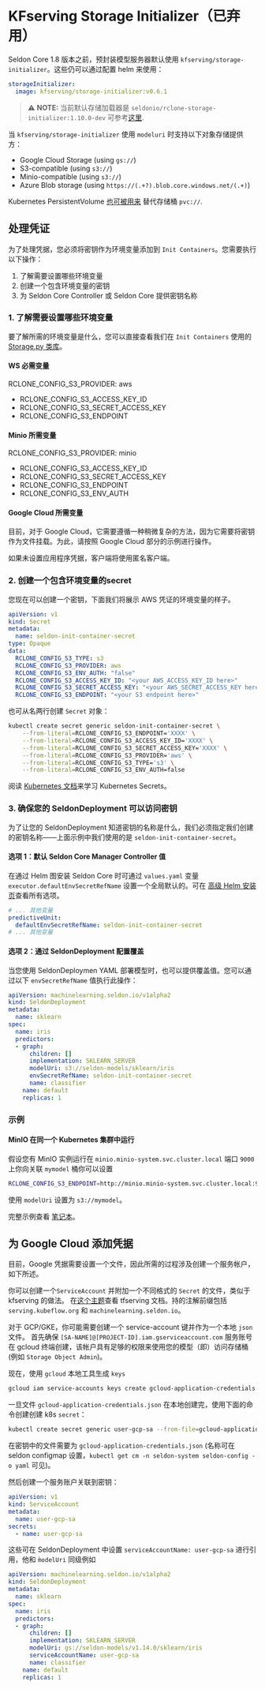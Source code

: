 # KFserving Storage Initializer（已弃用）

Seldon Core 1.8 版本之前，预封装模型服务器默认使用 `kfserving/storage-initializer`。这些仍可以通过配置 helm 来使用：


```yaml
storageInitializer:
  image: kfserving/storage-initializer:v0.6.1
```

> :warning: **NOTE:** 当前默认存储加载器是 `seldonio/rclone-storage-initializer:1.10.0-dev` 可参考[这里](./overview.md).


当 `kfserving/storage-initializer` 使用 `modeluri` 时支持以下对象存储提供方：

- Google Cloud Storage (using `gs://`)
- S3-compatible (using `s3://`)
- Minio-compatible (using `s3://`)
- Azure Blob storage (using `https://(.+?).blob.core.windows.net/(.+)`)

Kubernetes PersistentVolume [也可被用来](../examples/pvc-tfjob.html) 替代存储桶 `pvc://`.


## 处理凭证

为了处理凭据，您必须将密钥作为环境变量添加到 `Init Containers`。您需要执行以下操作：

1. 了解需要设置哪些环境变量
2. 创建一个包含环境变量的密钥
3. 为 Seldon Core Controller 或 Seldon Core 提供密钥名称

### 1. 了解需要设置哪些环境变量

要了解所需的环境变量是什么，您可以直接查看我们在 `Init Containers` 使用的 [Storage.py 类库](https://github.com/SeldonIO/seldon-core/blob/master/python/seldon_core/storage.py)。

#### WS 必需变量

  RCLONE_CONFIG_S3_PROVIDER: aws
- RCLONE_CONFIG_S3_ACCESS_KEY_ID
- RCLONE_CONFIG_S3_SECRET_ACCESS_KEY
- RCLONE_CONFIG_S3_ENDPOINT

#### Minio 所需变量

  RCLONE_CONFIG_S3_PROVIDER: minio
- RCLONE_CONFIG_S3_ACCESS_KEY_ID
- RCLONE_CONFIG_S3_SECRET_ACCESS_KEY
- RCLONE_CONFIG_S3_ENDPOINT
- RCLONE_CONFIG_S3_ENV_AUTH

#### Google Cloud 所需变量

目前，对于 Google Cloud，它需要遵循一种稍微复杂的方法，因为它需要将密钥作为文件挂载。为此，请按照 Google Cloud 部分的示例进行操作。

如果未设置应用程序凭据，客户端将使用匿名客户端。

### 2. 创建一个包含环境变量的secret

您现在可以创建一个密钥，下面我们将展示 AWS 凭证的环境变量的样子。

```yaml
apiVersion: v1
kind: Secret
metadata:
  name: seldon-init-container-secret
type: Opaque
data:
  RCLONE_CONFIG_S3_TYPE: s3
  RCLONE_CONFIG_S3_PROVIDER: aws
  RCLONE_CONFIG_S3_ENV_AUTH: "false"
  RCLONE_CONFIG_S3_ACCESS_KEY_ID: "<your AWS_ACCESS_KEY_ID here>"
  RCLONE_CONFIG_S3_SECRET_ACCESS_KEY: "<your AWS_SECRET_ACCESS_KEY here>"
  RCLONE_CONFIG_S3_ENDPOINT: "<your S3 endpoint here>"
```

也可从名两行创建 `Secret` 对象：

```bash
kubectl create secret generic seldon-init-container-secret \
    --from-literal=RCLONE_CONFIG_S3_ENDPOINT='XXXX' \
    --from-literal=RCLONE_CONFIG_S3_ACCESS_KEY_ID='XXXX' \
    --from-literal=RCLONE_CONFIG_S3_SECRET_ACCESS_KEY='XXXX' \
    --from-literal=RCLONE_CONFIG_S3_PROVIDER='aws' \
    --from-literal=RCLONE_CONFIG_S3_TYPE='s3' \
    --from-literal=RCLONE_CONFIG_S3_ENV_AUTH=false
```

阅读 [Kubernetes 文档](https://kubernetes.io/docs/concepts/configuration/secret/)来学习 Kubernetes Secrets。

### 3. 确保您的 SeldonDeployment 可以访问密钥

为了让您的 SeldonDeployment 知道密钥的名称是什么，我们必须指定我们创建的密钥名称——上面示例中我们使用的是 `seldon-init-container-secret`。

#### 选项 1：默认 Seldon Core Manager Controller 值

在通过 Helm 图安装 Seldon Core 时可通过 `values.yaml` 变量 `executor.defaultEnvSecretRefName` 设置一个全局默认的。可在 [高级 Helm 安装页](../reference/helm.rst)查看所有选项。

```yaml
# ... 其他变量
predictiveUnit:
  defaultEnvSecretRefName: seldon-init-container-secret
# ... 其他变量
```

#### 选项 2：通过 SeldonDeployment 配置覆盖

当您使用 SeldonDeploymen YAML 部署模型时，也可以提供覆盖值。您可以通过以下 `envSecretRefName` 值执行此操作：

```yaml
apiVersion: machinelearning.seldon.io/v1alpha2
kind: SeldonDeployment
metadata:
  name: sklearn
spec:
  name: iris
  predictors:
  - graph:
      children: []
      implementation: SKLEARN_SERVER
      modelUri: s3://seldon-models/sklearn/iris
      envSecretRefName: seldon-init-container-secret
      name: classifier
    name: default
    replicas: 1
```

### 示例

#### MinIO 在同一个 Kubernetes 集群中运行
假设您有 MinIO 实例运行在 `minio.minio-system.svc.cluster.local` 端口 `9000` 上你向关联 `mymodel` 桶你可以设置
```bash
RCLONE_CONFIG_S3_ENDPOINT=http://minio.minio-system.svc.cluster.local:9000
```
使用 `modelUri` 设置为 `s3://mymodel`。

完整示例查看 [笔记本](../examples/minio-sklearn.html)。

## 为 Google Cloud 添加凭据

目前，Google 凭据需要设置一个文件，因此所需的过程涉及创建一个服务帐户，如下所述。

你可以创建一个`ServiceAccount` 并附加一个不同格式的 `Secret` 的文件，类似于 kfserving 的做法。 在[这个主题](https://github.com/kubeflow/kfserving/blob/master/docs/samples/storage/s3/README.md)查看 tfserving 文档。持的注解前缀包括 `serving.kubeflow.org` 和 `machinelearning.seldon.io`。

对于 GCP/GKE，你可能需要创建一个 service-account 键并作为一个本地 `json` 文件。
首先确保 `[SA-NAME]@[PROJECT-ID].iam.gserviceaccount.com` 服务账号在 gcloud 终端创建，该帐户具有足够的权限来使用您的模型（即）访问存储桶 (例如 `Storage Object Admin`)。

现在，使用 `gcloud` 本地工具生成 `keys`
```bash
gcloud iam service-accounts keys create gcloud-application-credentials.json --iam-account [SA-NAME]@[PROJECT-ID].iam.gserviceaccount.com
```

一旦文件 `gcloud-application-credentials.json` 在本地创建完，使用下面的命令创建创建 k8s `secret`：
```bash
kubectl create secret generic user-gcp-sa --from-file=gcloud-application-credentials.json=<LOCALFILE JSON FILE>
```

在密钥中的文件需要为 `gcloud-application-credentials.json` (名称可在 seldon configmap 设置，`kubectl get cm -n seldon-system seldon-config -o yaml` 可见)。

然后创建一个服务账户关联到密钥：

```yaml
apiVersion: v1
kind: ServiceAccount
metadata:
  name: user-gcp-sa
secrets:
  - name: user-gcp-sa
```

这些可在 SeldonDeployment 中设置 `serviceAccountName: user-gcp-sa` 进行引用，他和 `m̀odelUri` 同级例如

```yaml
apiVersion: machinelearning.seldon.io/v1alpha2
kind: SeldonDeployment
metadata:
  name: sklearn
spec:
  name: iris
  predictors:
  - graph:
      children: []
      implementation: SKLEARN_SERVER
      modelUri: gs://seldon-models/v1.14.0/sklearn/iris
      serviceAccountName: user-gcp-sa
      name: classifier
    name: default
    replicas: 1
```
